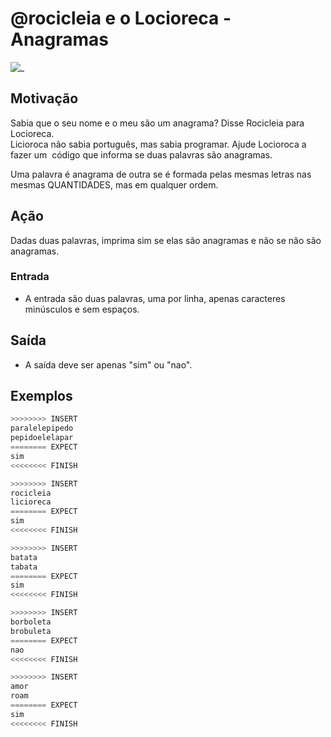 # @rocicleia e o Locioreca - Anagramas

![_](cover.jpg)

## Motivação

Sabia que o seu nome e o meu são um anagrama? Disse Rocicleia para Locioreca.  
Licioroca não sabia português, mas sabia programar. Ajude Locioroca a fazer um  código que informa se duas palavras são anagramas.

Uma palavra é anagrama de outra se é formada pelas mesmas letras nas mesmas QUANTIDADES, mas em qualquer ordem.

## Ação

Dadas duas palavras, imprima sim se elas são anagramas e não se não são anagramas.

### Entrada

* A entrada são duas palavras, uma por linha, apenas caracteres minúsculos e sem espaços.

## Saída

* A saída deve ser apenas "sim" ou "nao".

## Exemplos

``` py
>>>>>>>> INSERT
paralelepipedo
pepidoelelapar
======== EXPECT
sim
<<<<<<<< FINISH
```

```py
>>>>>>>> INSERT
rocicleia
licioreca
======== EXPECT
sim
<<<<<<<< FINISH
```

```py
>>>>>>>> INSERT
batata
tabata
======== EXPECT
sim
<<<<<<<< FINISH
```

```py
>>>>>>>> INSERT
borboleta
brobuleta
======== EXPECT
nao
<<<<<<<< FINISH
```

```py
>>>>>>>> INSERT
amor
roam
======== EXPECT
sim
<<<<<<<< FINISH
```
